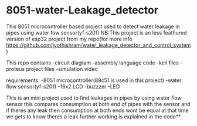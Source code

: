 # 8051-water-Leakage_detector


This 8051 microcontroller based project used to detect water leakage in pipes using water fow sensor(yf-s201)
NB:This project is an less feathured version of esp32 project from my repo(for more info https://github.com/jyothishram/water_leakage_detector_and_control_system )



This repo contains
  -circuit diagram
  -assembly language code
  -keil files
  -proteus project files
  -simulation video
  
  
 requirements:
    -8051 microcontroller(89c51 is used in this project)
    -water flow sensor(yf-s201)
    -16x2 LCD
    -buzzzer
    -LED
    
 This is an mini project used to find leakages in pipes by using water flow sensor
 this compares consumption at both end of pipes with the sensor and if theres any leak then consumption at both ends wont be equal
 at that time we gets to know theres a leak
 further working is explained in the code**

